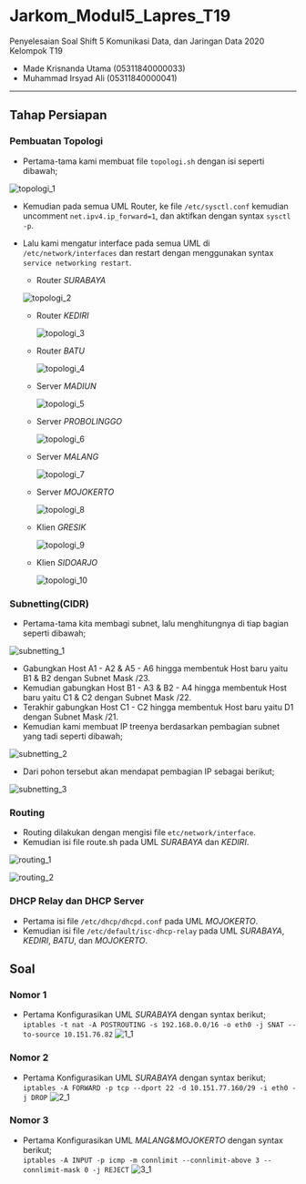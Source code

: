 # Jarkom_Modul5_Lapres_T19
Penyelesaian Soal Shift 5 Komunikasi Data, dan Jaringan Data 2020\
Kelompok T19
  * Made Krisnanda Utama (05311840000033)
  * Muhammad Irsyad Ali (05311840000041)


---

## Tahap Persiapan
### Pembuatan Topologi
 - Pertama-tama kami membuat file ```topologi.sh``` dengan isi seperti dibawah;
  
  ![topologi_1](https://github.com/krisnanda59/Jarkom_Modul5__Lapres_T19/blob/main/dokum%20shift%205/topologi_persiapan.png)
 
 - Kemudian pada semua UML Router, ke file ```/etc/sysctl.conf``` kemudian uncomment ```net.ipv4.ip_forward=1```, dan aktifkan dengan syntax ```sysctl -p```.
 - Lalu kami mengatur interface pada semua UML di ```/etc/network/interfaces``` dan restart dengan menggunakan syntax ```service networking restart```.
   - Router *SURABAYA*
    
    ![topologi_2](https://github.com/krisnanda59/Jarkom_Modul5__Lapres_T19/blob/main/dokum%20shift%205/interfaces%20surabaya_persiapan.png)
   
   - Router *KEDIRI*  
     
     ![topologi_3](https://github.com/krisnanda59/Jarkom_Modul5__Lapres_T19/blob/main/dokum%20shift%205/interfaces%20kediir_persiapan.png)
   
   - Router *BATU*  
     
     ![topologi_4](https://github.com/krisnanda59/Jarkom_Modul5__Lapres_T19/blob/main/dokum%20shift%205/interfaces%20batu_persiapan.png)
   
   - Server *MADIUN*  
     
     ![topologi_5](https://github.com/krisnanda59/Jarkom_Modul5__Lapres_T19/blob/main/dokum%20shift%205/interfaces%20madiun_persiapan.png)
   
   - Server *PROBOLINGGO*  
     
     ![topologi_6](https://github.com/krisnanda59/Jarkom_Modul5__Lapres_T19/blob/main/dokum%20shift%205/interfaces%20probolinggo_persiapan.png)
   
   - Server *MALANG*  
     
     ![topologi_7](https://github.com/krisnanda59/Jarkom_Modul5__Lapres_T19/blob/main/dokum%20shift%205/interfaces%20malang_persiapan.png)
   
   - Server *MOJOKERTO*  
     
     ![topologi_8](https://github.com/krisnanda59/Jarkom_Modul5__Lapres_T19/blob/main/dokum%20shift%205/interfaces%20mojokerto_persiapan.png)
   
   - Klien *GRESIK*  
     
     ![topologi_9](https://github.com/krisnanda59/Jarkom_Modul5__Lapres_T19/blob/main/dokum%20shift%205/interfaces%20gresik_persiapan.png)
   
   - Klien *SIDOARJO*  
     
     ![topologi_10](https://github.com/krisnanda59/Jarkom_Modul5__Lapres_T19/blob/main/dokum%20shift%205/interfaces%20sidoarjo_persiapan.png)
 
 
### Subnetting(CIDR)
 - Pertama-tama kita membagi subnet, lalu menghitungnya di tiap bagian seperti dibawah;
  
  ![subnetting_1](https://github.com/krisnanda59/Jarkom_Modul5__Lapres_T19/blob/main/dokum%20shift%205/pembagian%20subnet_persiapan.png)
   
   - Gabungkan Host A1 - A2 & A5 - A6 hingga membentuk Host baru yaitu B1 & B2 dengan Subnet Mask /23.
   - Kemudian gabungkan Host B1 - A3 & B2 - A4 hingga membentuk Host baru yaitu C1 & C2 dengan Subnet Mask /22.
   - Terakhir gabungkan Host C1 - C2 hingga membentuk Host baru yaitu D1 dengan Subnet Mask /21.
 - Kemudian kami membuat IP treenya berdasarkan pembagian subnet yang tadi seperti dibawah;
  
  ![subnetting_2](https://github.com/krisnanda59/Jarkom_Modul5__Lapres_T19/blob/main/dokum%20shift%205/tree_persiapan.png)
 
 - Dari pohon tersebut akan mendapat pembagian IP sebagai berikut;  
  
  ![subnetting_3](https://github.com/krisnanda59/Jarkom_Modul5__Lapres_T19/blob/main/dokum%20shift%205/Pembagian%20IP_persiapan(%20ditulis%20jangan%20dimasukin%20gambar).png)


### Routing
 - Routing dilakukan dengan mengisi file ```etc/network/interface```.
 - Kemudian isi file route.sh pada UML  *SURABAYA* dan *KEDIRI*.
   
  ![routing_1](https://github.com/krisnanda59/Jarkom_Modul5__Lapres_T19/blob/main/dokum%20shift%205/routing%20surabaya_persiapan.png)
   
  ![routing_2](https://github.com/krisnanda59/Jarkom_Modul5__Lapres_T19/blob/main/dokum%20shift%205/routing%20kediri_persiapan.png)
 
 
### DHCP Relay dan DHCP Server
 - Pertama isi file ```/etc/dhcp/dhcpd.conf``` pada UML *MOJOKERTO*.
 - Kemudian isi file ```/etc/default/isc-dhcp-relay``` pada UML *SURABAYA*, *KEDIRI*, *BATU*, dan *MOJOKERTO*.
 
## Soal
### Nomor 1
 - Pertama Konfigurasikan UML *SURABAYA* dengan syntax berikut;  
```iptables -t nat -A POSTROUTING -s 192.168.0.0/16 -o eth0 -j SNAT --to-source 10.151.76.82```
  ![1_1](https://github.com/krisnanda59/Jarkom_Modul5__Lapres_T19/blob/main/dokum%20shift%205/soal1_syntax.png)
 
### Nomor 2
 - Pertama Konfigurasikan UML *SURABAYA* dengan syntax berikut;  
```iptables -A FORWARD -p tcp --dport 22 -d 10.151.77.160/29 -i eth0 -j DROP```
  ![2_1](https://github.com/krisnanda59/Jarkom_Modul5__Lapres_T19/blob/main/dokum%20shift%205/soal%202_syntax.png)

### Nomor 3
 - Pertama Konfigurasikan UML *MALANG&MOJOKERTO* dengan syntax berikut;  
```iptables -A INPUT -p icmp -m connlimit --connlimit-above 3 --connlimit-mask 0 -j REJECT```
  ![3_1](https://github.com/krisnanda59/Jarkom_Modul5__Lapres_T19/blob/main/dokum%20shift%205/soal%203_syntax.png)




